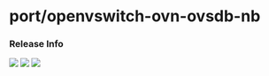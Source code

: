 # port/openvswitch-ovn-ovsdb-nb

### Release Info
[![](https://images.microbadger.com/badges/version/port/openvswitch-ovn-ovsdb-nb.svg)](http://microbadger.com/images/port/openvswitch-ovn-ovsdb-nb "Image info @ microbadger.com")
[![](https://images.microbadger.com/badges/image/port/openvswitch-ovn-ovsdb-nb.svg)](http://microbadger.com/images/port/openvswitch-ovn-ovsdb-nb "Image info @ microbadger.com")
[![](https://images.microbadger.com/badges/commit/port/openvswitch-ovn-ovsdb-nb.svg)](http://microbadger.com/images/port/openvswitch-ovn-ovsdb-nb "Image info @ microbadger.com")
